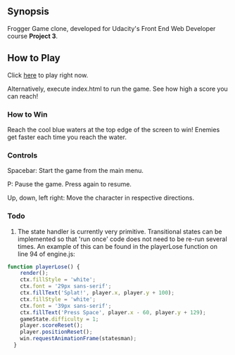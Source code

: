 ## Synopsis

Frogger Game clone, developed for Udacity's Front End Web Developer course **Project 3**.

## How to Play

Click [here](http://hman1911.github.io/frontend-nanodegree-arcade-game/ "Frogger") to play right now.

Alternatively, execute index.html to run the game. See how high a score you can reach!

### How to Win

Reach the cool blue waters at the top edge of the screen to win! Enemies get faster each time
you reach the water.

### Controls

Spacebar: Start the game from the main menu.

P: Pause the game. Press again to resume.

Up, down, left right: Move the character in respective directions.

### Todo

1. The state handler is currently very primitive. Transitional states can be implemented so that 'run once' code does not need to be re-run several times. An example of this can be found in the playerLose function on line 94 of engine.js:

```javascript
function playerLose() {
    render();
    ctx.fillStyle = 'white';
    ctx.font = '29px sans-serif';
    ctx.fillText('Splat!', player.x, player.y + 100);
    ctx.fillStyle = 'white';
    ctx.font = '39px sans-serif';
    ctx.fillText('Press Space', player.x - 60, player.y + 129);
    gameState.difficulty = 1;
    player.scoreReset();
    player.positionReset();
    win.requestAnimationFrame(statesman);
  }
  ```